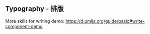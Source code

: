 ## Typography - 排版

More skills for writing demo: https://d.umijs.org/guide/basic#write-component-demo
